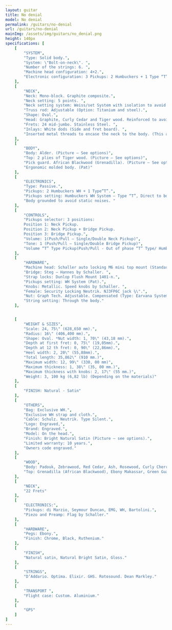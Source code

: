 ```yaml
---
layout: guitar
title: No denial
model: No denial
permalink: /guitars/no-denial
url: /guitars/no-denial
mainImg: /assets/img/guitars/no_denial.png
height: 140px
specifications: [
    [
        "SYSTEM",
        "Type: Solid body.",
        "System: \"Bolt-on-neck\". ",
        "Number of the strings: 6. ",
        "Machine head configuration: 4+2.",
        "Electronic configuration: 3 Pickups: 2 Humbuckers + 1 Type “T”"
    ],
    [
        "NECK",
        "Neck: Mono-block. Graphite composite.",
        "Neck setting: 5 points. ",
        "Neck setting system: Weiss/set System with isolation to avoid cancellation frequencies (Pat).",
        "Truss rod: Adjustable (Option: Titanium and steel).",
        "Shape: Oval.",
        "Head: Graphite, Curly Cedar and Tiger wood. Reinforced to avoid breaks.",
        "Frets: 24 mid-jumbo. Stainless Steel. ",
        "Inlays: White dods (Side and fret board). ",
        "Inserted metal threads to encase the neck to the body. (This allows the disassembling so many times as necessary without damaging the neck).* Nut: Graphtech. Compensated. Adjustable. Earvana system."
    ],
    [
        "BODY",
        "Body: Alder. (Picture – See options)",
        "Top: 2 plies of Tiger wood. (Picture – See options)",
        "Pick guard. African Blackwood (Grenadilla). (Picture – See options)",
        "Ergonomic molded body. (Pat)"
    ],
    [
        "ELECTRONICS",
        "Type: Passive.",
        "Pickups: 2 Humbuckers WH + 1 Type”T”.",
        "Pickups setting: Humbuckers WH System – Type “T”, Direct to body (Floating)",
        "Body grounded to avoid static noises. "
    ],
    [
        "CONTROLS",
        "Pickups selector: 3 positions:
        Position 1: Neck Pickup.
        Position 2: Neck Pickup + Bridge Pickup.
        Position 3: Bridge Pickup.",
        "Volume: 1(Push/Pull – Single/Double Neck Pickup)",
        "Tone: 1 (Push/Pull – Single/Double Bridge Pickup)",
        "Volume “T” Type Pickup(Push/Pull - Out of phase “T” Type/ Humbuckers) "
    ],
    [
        "HARDWARE",
        "Machine head: Schaller auto locking M6 mini top mount (Standard or Ruthenium). ",
        "Bridge: Steg – Hannes by Schaller. ",
        "Strap locks: Dunlop Flush Mount 1401-n.",
        "Pickups setting: WH System (Pat).",
        "Knobs: Metallic. Speed knobs by Schaller. ",
        "Female: Security Locking Neutrik. NJ3FP6C jack ¼\".",
        "Nut: Graph Tech. Adjustable. Compensated (Type: Earvana System).",
        "String setting: Through the body."
    ],


    [
        "WEIGHT & SIZES",
        "Scale: 24, 75\" (628,650 mm).",
        "Radius: 16\" (406,400 mm).",
        "Shape: Oval. *Nut width: 1, 70\" (43,18 mm).",
        "Depth at first fret: 0, 75\" (19,05mm).",
        "Depth at 12 th fret: 0, 90\" (22,86mm).",
        "Heel width: 2, 20\" (55,88mm).",
        "Total length: 35,862\" (910 mm.)",
        "Maximum width: 12, 99\" (330, 00 mm)",
        "Maximum thickness: 1, 38\" (35, 00 mm.)",
        "Maximum thickness with knobs: 2, 17\" (55 mm.)",
        "Weight: 3, 100 kg (6,82 lb) (Depending on the materials)"
    ],
    [
        "FINISH: Natural - Satin"
    ],
    [
        "OTHERS",
        "Bag: Exclusive WH.",
        "Exclusive WH strap and cloth.",
        "Cable: Schulz. Neutrik. Type Silent.",
        "Logo: Engraved,",
        "Brand: Engraved.",
        "Model: On the head.",
        "Finish: Bright Natural Satin (Picture – see options).",
        "Limited warranty: 10 years.",
        "Owners code engraved."
    ],
    [
        "WOOD",
        "Body: Padouk, Zebrawood, Red Cedar, Ash, Rosewood, Curly Cherry, Ovangkol, Curly Maple, Wenge, Bolondo, Bubinga, Erable, Mahogany, Sapelly, Spanish Walnut, Cyprus, Curly Cedar, Dabema.",
        "Top: Grenadilla (African Blackwood), Ebony Makassar, Green Guayacán, Black  Guayacán, Rosewood,  Wenge , Tiger wood, Erable,  Bubinga, Cocobolo, Pau Ferro, Ipé, Purpleheart, Mango, Sequoia, Curly Maple, Bossé, Flamed Maple, Hard Maple, Spanish Oak, American Oak."
    ],
    [
        "NECK",
        "22 Frets"
    ],
    [
        "ELECTRONICS:",
        "Pickups: di Marzio, Seymour Duncan, EMG, WH, Bartolini.",
        "Piezo and Preamp: Flag by Schaller."
    ],
    [
        "HARDWARE",
        "Pegs: Ebony.",
        "Finish: Chrome, Black, Ruthenium."
    ],
    [
        "FINISH",
        "Natural satin, Natural Bright Satin, Gloss."
    ],
    [
        "STRINGS",
        "D’Addario. Optima. Elixir. GHS. Rotosound. Dean Markley."
    ],
    [
        "TRANSPORT ",
        "Flight case: Custom. Aluminium."
    ],
    [
        "GPS"
    ]
]
---
```

